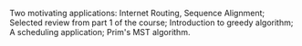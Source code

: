 Two motivating applications: Internet Routing, Sequence Alignment;
Selected review from part 1 of the course;
Introduction to greedy algorithm;
A scheduling application;
Prim's MST algorithm.
